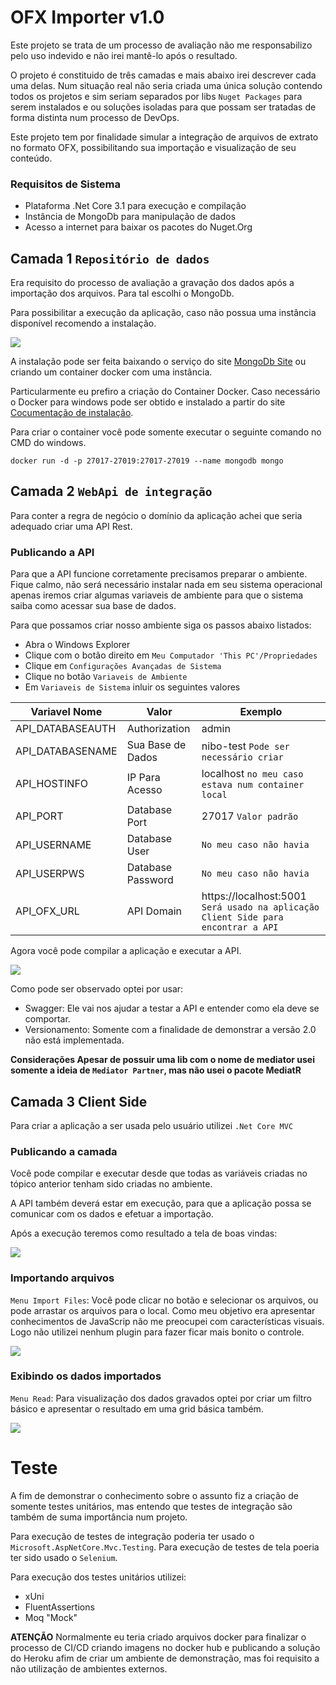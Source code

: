 
# OFX Importer v1.0

Este projeto se trata de um processo de avaliação não me responsabilizo pelo uso indevido e não irei mantê-lo após o resultado.

O projeto é constituido de três camadas e mais abaixo irei descrever cada uma delas. Num situação real não seria criada uma única solução contendo todos os projetos e sim seriam separados por libs `Nuget Packages` para serem instalados e ou soluções isoladas para que possam ser tratadas de forma distinta num processo de DevOps.

Este projeto tem por finalidade simular a integração de arquivos de extrato no formato OFX, possibilitando sua importação e visualização de seu conteúdo.

### Requisitos de Sistema

* Plataforma .Net Core 3.1 para execução e compilação
* Instância de MongoDb para manipulação de dados
* Acesso a internet para baixar os pacotes do Nuget.Org

## Camada 1 `Repositório de dados`

Era requisito do processo de avaliação a gravação dos dados após a importação dos arquivos. Para tal escolhi o MongoDb.

Para possibilitar a execução da aplicação, caso não possua uma instância disponível recomendo a instalação.

![](../img/site-import-files.png)

A instalação pode ser feita baixando o serviço do site [MongoDb Site](https://www.mongodb.com/try/download/community) ou criando um container docker com uma instância.

Particularmente eu prefiro a criação do Container Docker. Caso necessário o Docker para windows pode ser obtido e instalado a partir do site [Cocumentação de instalação](https://docs.docker.com/docker-for-windows/install/).

Para criar o container você pode somente executar o seguinte comando no CMD do windows.

`docker run -d -p 27017-27019:27017-27019 --name mongodb mongo`

## Camada 2 `WebApi de integração`

Para conter a regra de negócio o domínio da aplicação achei que seria adequado criar uma API Rest.

### Publicando a API

Para que a API funcione corretamente precisamos preparar o ambiente. Fique calmo, não será necessário instalar nada em seu sistema operacional apenas iremos criar algumas variaveis de ambiente para que o sistema saiba como acessar sua base de dados.

Para que possamos criar nosso ambiente siga os passos abaixo listados:

* Abra o Windows Explorer
* Clique com o botão direito em `Meu Computador 'This PC'/Propriedades`
* Clique em `Configurações Avançadas de Sistema`
* Clique no botão `Variaveis de Ambiente`
* Em `Variaveis de Sistema` inluir os seguintes valores

| Variavel Nome       |  Valor              |  Exemplo                                                                           |
| ------------------- | ------------------- | ---------------------------------------------------------------------------------- |
|  API_DATABASEAUTH   | Authorization       |  admin                                                                             |
|  API_DATABASENAME   | Sua Base de Dados   |  nibo-test `Pode ser necessário criar`                                             |
|  API_HOSTINFO       | IP Para Acesso      |  localhost `no meu caso estava num container local`                                |
|  API_PORT           | Database Port       |  27017 `Valor padrão`                                                              |
|  API_USERNAME       | Database User       |  `No meu caso não havia`                                                           |
|  API_USERPWS        | Database Password   |  `No meu caso não havia`                                                           |
|  API_OFX_URL        | API Domain          |  https://localhost:5001 `Será usado na aplicação Client Side para encontrar a API` |

Agora você pode compilar a aplicação e executar a API.

![](../img/api-image.png)

Como pode ser observado optei por usar:

* Swagger: Ele vai nos ajudar a testar a API e entender como ela deve se comportar.
* Versionamento: Somente com a finalidade de demonstrar a versão 2.0 não está implementada.

**Considerações Apesar de possuir uma lib com o nome de mediator usei somente a ideia de `Mediator Partner`, mas não usei o pacote MediatR**

## Camada 3 Client Side

Para criar a aplicação a ser usada pelo usuário utilizei `.Net Core MVC` 

### Publicando a camada

Você pode compilar e executar desde que todas as variáveis criadas no tópico anterior tenham sido criadas no ambiente.

A API também deverá estar em execução, para que a aplicação possa se comunicar com os dados e efetuar a importação.

Após a execução teremos como resultado a tela de boas vindas:

![](../img/site-inicio.png)

### Importando arquivos

`Menu Import Files`: Você pode clicar no botão e selecionar os arquivos, ou pode arrastar os arquivos para o local. Como meu objetivo era apresentar conhecimentos de JavaScrip não me preocupei com características visuais. Logo não utilizei nenhum plugin para fazer ficar mais bonito o controle.

![](../img/site-import-files.png)

### Exibindo os dados importados

`Menu Read`: Para visualização dos dados gravados optei por criar um filtro básico e apresentar o resultado em uma grid básica também.

![](../img/site-read-transactions.png)

# Teste

A fim de demonstrar o conhecimento sobre o assunto fiz a criação de somente testes unitários, mas entendo que testes de integração são também de suma importância num projeto.

Para execução de testes de integração poderia ter usado o `Microsoft.AspNetCore.Mvc.Testing`.
Para execução de testes de tela poeria ter sido usado o `Selenium`.

Para execução dos testes unitários utilizei:
* xUni
* FluentAssertions
* Moq "Mock"


**ATENÇÃO** Normalmente eu teria criado arquivos docker para finalizar o processo de CI/CD criando imagens no docker hub e publicando a solução do Heroku afim de criar um ambiente de demonstração, mas foi requisito a não utilização de ambientes externos.
